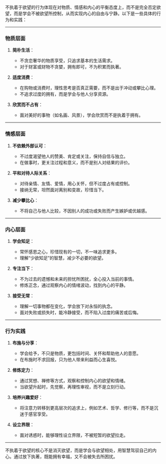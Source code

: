 不执着于欲望的行为体现在对物质、情感和内心的平衡态度上，而不是完全否定欲望，而是学会不被欲望所控制，从而实现内心的自由与宁静。以下是一些具体的行为和实践：

---

### **物质层面**

1. **简朴生活**：
   
   - 不贪恋奢华的物质享受，只追求基本的生活需求。
   - 对于财富或财物不贪婪，拥有即可，不为积累而执著。

2. **适度消费**：
   
   - 在购物或消费时，理性思考是否真正需要，而不是出于冲动或攀比心理。
   - 不追求过度的拥有，而是学会与他人分享资源。

3. **欣赏而不占有**：
   
   - 面对美好的事物（如名画、风景），学会欣赏而不是执着于拥有。

---

### **情感层面**

1. **不依赖外部认可**：
   
   - 不过度渴望他人的赞美、肯定或关注，保持自信与独立。
   - 在做事时，更关注过程和意义，而不是别人对结果的评价。

2. **平和对待人际关系**：
   
   - 对待亲情、友情、爱情，用心关怀，但不过度占有或控制。
   - 接纳无常，坦然面对离别和变故，珍惜当下。

3. **减少攀比心**：
   
   - 不将自己与他人比较，不因别人的成功或失败而产生嫉妒或优越感。

---

### **内心层面**

1. **学会知足**：
   
   - 常怀感恩之心，珍惜现有的一切，不一味追求更多。
   - 理解“少欲知足”的智慧，减少不必要的欲望。

2. **专注当下**：
   
   - 不为过去的遗憾和未来的担忧所困扰，全心投入当前的事情。
   - 修炼正念，通过观察内心的情绪波动，找到内心的平静。

3. **接受无常**：
   
   - 理解一切事物都在变化，学会放下对永恒的执念。
   - 面对失败或损失时，能冷静接受，而不陷入过度的痛苦或后悔。

---

### **行为实践**

1. **布施与分享**：
   
   - 学会给予，不只是物质，更包括时间、关怀和帮助他人的意愿。
   - 在布施时不求回报，只为他人带来利益而心生喜悦。

2. **修炼定力**：
   
   - 通过冥想、禅修等方式，观察和控制内心的欲望和情绪。
   - 当欲望升起时，先觉察，再理性审视，而不是立刻行动。

3. **培养兴趣爱好**：
   
   - 将注意力转移到更高层次的追求上，例如艺术、哲学、修行等，而不是沉迷于感官享受。

4. **设立界限**：
   
   - 面对诱惑时，能够理性设立界限，不被短暂的欲望拉走。

---

不执着于欲望的核心不是消灭欲望，而是学会与欲望相处，用智慧驾驭自己的内心。通过放下执著，既能拥有幸福，又不会被失去所困扰。
